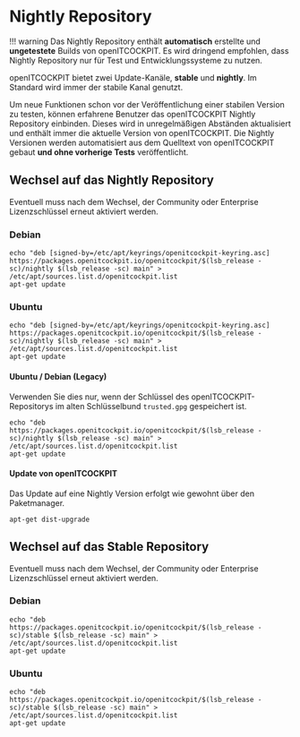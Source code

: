# Nightly Repository

!!! warning
    Das Nightly Repository enthält **automatisch** erstellte und **ungetestete** Builds von openITCOCKPIT.
    Es wird dringend empfohlen, dass Nightly Repository nur für Test und Entwicklungssysteme zu nutzen.


openITCOCKPIT bietet zwei Update-Kanäle, **stable** und **nightly**. Im Standard wird immer der stabile  Kanal genutzt.

Um neue Funktionen schon vor der Veröffentlichung einer stabilen Version zu testen, können erfahrene Benutzer das openITCOCKPIT Nightly Repository einbinden. Dieses wird in unregelmäßigen Abständen aktualisiert und enthält immer die aktuelle Version von openITCOCKPIT. Die Nightly Versionen werden automatisiert aus dem Quelltext von openITCOCKPIT gebaut **und ohne vorherige Tests** veröffentlicht.


## Wechsel auf das Nightly Repository

Eventuell muss nach dem Wechsel, der Community oder Enterprise Lizenzschlüssel erneut aktiviert werden.

### Debian
```
echo "deb [signed-by=/etc/apt/keyrings/openitcockpit-keyring.asc] https://packages.openitcockpit.io/openitcockpit/$(lsb_release -sc)/nightly $(lsb_release -sc) main" > /etc/apt/sources.list.d/openitcockpit.list
apt-get update
```

### Ubuntu
```
echo "deb [signed-by=/etc/apt/keyrings/openitcockpit-keyring.asc] https://packages.openitcockpit.io/openitcockpit/$(lsb_release -sc)/nightly $(lsb_release -sc) main" > /etc/apt/sources.list.d/openitcockpit.list
apt-get update
```

#### Ubuntu / Debian (Legacy)

Verwenden Sie dies nur, wenn der Schlüssel des openITCOCKPIT-Repositorys im alten Schlüsselbund `trusted.gpg` gespeichert ist.

```
echo "deb https://packages.openitcockpit.io/openitcockpit/$(lsb_release -sc)/nightly $(lsb_release -sc) main" > /etc/apt/sources.list.d/openitcockpit.list
apt-get update
```

#### Update von openITCOCKPIT
Das Update auf eine Nightly Version erfolgt wie gewohnt über den Paketmanager.
```
apt-get dist-upgrade
```

## Wechsel auf das Stable Repository

Eventuell muss nach dem Wechsel, der Community oder Enterprise Lizenzschlüssel erneut aktiviert werden.

### Debian
```
echo "deb https://packages.openitcockpit.io/openitcockpit/$(lsb_release -sc)/stable $(lsb_release -sc) main" > /etc/apt/sources.list.d/openitcockpit.list
apt-get update
```

### Ubuntu
```
echo "deb https://packages.openitcockpit.io/openitcockpit/$(lsb_release -sc)/stable $(lsb_release -sc) main" > /etc/apt/sources.list.d/openitcockpit.list
apt-get update
```
